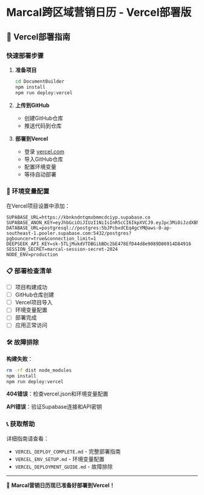 # Marcal跨区域营销日历 - Vercel部署版

## 🚀 Vercel部署指南

### 快速部署步骤

1. **准备项目**
   ```bash
   cd DocumentBuilder
   npm install
   npm run deploy:vercel
   ```

2. **上传到GitHub**
   - 创建GitHub仓库
   - 推送代码到仓库

3. **部署到Vercel**
   - 登录 [vercel.com](https://vercel.com)
   - 导入GitHub仓库
   - 配置环境变量
   - 等待自动部署

### 🔧 环境变量配置

在Vercel项目设置中添加：

```
SUPABASE_URL=https://kbnkndntqmxbmmcdciyp.supabase.co
SUPABASE_ANON_KEY=eyJhbGciOiJIUzI1NiIsInR5cCI6IkpXVCJ9.eyJpc3MiOiJzdXBhYmFzZSIsInJlZiI6ImtibmtuZG50cW14Ym1tY2RjaXlwIiwicm9sZSI6ImFub24iLCJpYXQiOjE3NTI4MTA2ODAsImV4cCI6MjA2ODM4NjY4MH0.fVnD846tDx9NyUyRlQNc7eC37AoA8La7gZbZsUG1ngY
DATABASE_URL=postgresql://postgres:5bJPcbxdCEq4gcYM@aws-0-ap-southeast-1.pooler.supabase.com:5432/postgres?pgbouncer=true&connection_limit=1
DEEPSEEK_API_KEY=sk-5TLjMukdVTDBGibBDc2bE478EfD44d8e9089D06914D84916
SESSION_SECRET=marcal-session-secret-2024
NODE_ENV=production
```

### 📋 部署检查清单

- [ ] 项目构建成功
- [ ] GitHub仓库创建
- [ ] Vercel项目导入
- [ ] 环境变量配置
- [ ] 部署完成
- [ ] 应用正常访问

### 🛠 故障排除

**构建失败**：
```bash
rm -rf dist node_modules
npm install
npm run deploy:vercel
```

**404错误**：检查vercel.json和环境变量配置

**API错误**：验证Supabase连接和API密钥

### 📞 获取帮助

详细指南请查看：
- `VERCEL_DEPLOY_COMPLETE.md` - 完整部署指南
- `VERCEL_ENV_SETUP.md` - 环境变量配置
- `VERCEL_DEPLOYMENT_GUIDE.md` - 故障排除

---

🎉 **Marcal营销日历现已准备好部署到Vercel！**